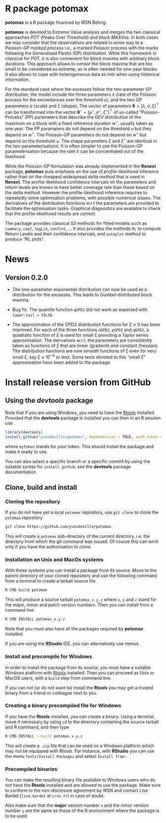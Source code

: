 
<!-- README.md is generated from README.Rmd. Please edit that file -->

# R package potomax

**potomax** is a R package financed by IRSN Behrig.

**potomax** is devoted to Extreme Value analysis and merges the two
classical approaches *POT* (Peaks Over Threshold) and *block MAXima*. In
both cases we may consider that the observations are related in some way
to a *Poisson-GP marked process* i.e., a marked Poisson process with the
marks following the Generalised Pareto (GP) distribution. While this
framework is classical for POT, it is also convenient for block maxima
with arbitrary block durations. This approach allows to censor the block
maxima that are too small to be considered as extreme, as is often
needed for one-year blocks. It also allows to cope with heterogeneous
data as met when using historical information.

For the standard case where the excesses follow the two-parameter GP
distribution, the model include the three parameters *λ* (rate of the
Poisson process for the exceedances over the threshold *u*), and the two
GP parameters *σ* (scale) and *ξ* (shape). The vector of parameters
**θ** = \[*λ*, *σ*, *ξ*\]<sup>⊤</sup> can be transformed into the vector
**θ**<sup>⋆</sup> = \[*μ*<sup>⋆</sup>, *σ*<sup>⋆</sup>, *ξ*<sup>⋆</sup>\]<sup>⊤</sup>
of so-called “Poisson-Process” (PP) parameters that describe the GEV
distribution of the maximum on a block with a fixed reference duration
*w*<sup>⋆</sup>, usually taken as one year. The PP parameters do not
depend on the threshold *u* but they depend on *w*<sup>⋆</sup>. The
Poisson-GP parameters do not depend on *w*<sup>⋆</sup> but depend on the
threshold *u*. The shape parameters *ξ* and *ξ*<sup>⋆</sup> are
identical in the two parameterisations. It is often simpler to use the
Poisson-GP parameterisation because the rate *λ* can be concentrated out
of the likelihood.

While the Poisson-GP formulation was already implemented in the
**Renext** package, **potomax** puts emphasis on the use of
*profile-likelihood* inference rather than on the cheapest widespread
*delta method* that is used in **Renext**. The profile-likelihood
confidence intervals on the parameters and return levels are known to
have better coverage rate than those based on the delta method. However
the profile-likelihood inference requires to repeatedly solve
optimisation problems, with possible numerical issues. The derivatives
of the distribution functions w.r.t the parameters are provided to
facilitate the optimisation tasks. Graphical diagnostics are available
to check that the profile-likelihood results are correct.

The package provides classical S3 methods for fitted models such as
`summary`, `coef`, `logLik`, `confint`, … It also provides the methods
`RL` to compute Return Levels and their confidence intervals, and
`autoplot` method to produce “RL plots”.

# News

## Version 0.2.0

-   The one-parameter exponential distribution can now be used as a
    distribution for the excesses. This leads to Gumbel-distributed
    block maxima.

-   Bug fix. The quantile function `qGPD2` did not work as expected with
    `lower.tail = FALSE`.

-   The approximation of the GPD2 distribution functions for *ξ* ≈ 0 has
    been improved. For each of the three functions `dGPD2`, `pGPD2` and
    `qGPD2`, a quadratic function of *ξ* is used for small *ξ* providing
    a Taylor series approximation. The derivatives w.r.t. the parameters
    are consistently taken as functions of *ξ* that are linear
    (gradient) and constant (hessian). The distribution functions are
    now smooth functions of *ξ* even for very small *ξ*, say
    *ξ* ≈ 10<sup>−6</sup> or less. Some tests devoted to this “small
    *ξ*” approximation have been added to the package.

# Install release version from GitHub

## Using the *devtools* package

Note that if you are using Windows, you need to have the
[Rtools](https://cran.r-project.org/bin/windows/Rtools) installed.
Provided that the **devtools** package is installed you can then in an R
session use

``` r
library(devtools)
install_github("yvesdeville/potomax", dependencies = TRUE, auth_token = myToken)
```

where `myToken` stands for *your* token. This should install the package
and make it ready to use.

You can also select a specific branch or a specific commit by using the
suitable syntax for `install_github`, see the **devtools** package
documentation.

## Clone, build and install

### Cloning the repository

If you do not have yet a local `potomax` repository, use `git clone` to
clone the `potomax` repository

``` bash
git clone https://github.com/yvesdeville/potomax
```

This will create a `potomax` sub-directory of the current directory,
i.e. the directory from which the git command was issued. Of course this
can work only if you have the authorisation to clone.

### Installation on Unix and MacOs systems

With these systems you can install a package from its source. Move to
the parent directory of your cloned repository and use the following
command from a terminal to create a tarball source file

``` bash
R CMD build potomax
```

This will produce a source tarball `potomax_x.y.z` where `x`, `y` and
`z` stand for the major, minor and patch version numbers. Then you can
install from a command line

``` bash
R CMD INSTALL potomax_x.y.z
```

Note that you must also have all the packages required by **potomax**
installed.

If you are using the **RStudio** IDE, you can alternatively use menus.

### Install and precompile for Windows

In order to install the package from its source, you must have a
suitable Windows platform with
[Rtools](https://cran.r-project.org/bin/windows/Rtools) installed. Then
you can proceed as Unix or MacOS users, with a `build` step from command
line.

If you can not (or do not want to) install the **Rtools** you may get a
trusted binary from a friend or colleague next to you.

### Creating a binary precompiled file for Windows

If you have the **Rtools** installed, you can create a binary. Using a
terminal, move if necessary by using `cd` to the directory containing
the source tarball and R command, and then type

``` bash
R CMD INSTALL --build potomax_x.y.z
```

This will create a `.zip` file that can be used on a Windows platform
which may not be equipped with *Rtools*. For instance, with **RStudio**
you can use the menu `Tools/Install Packages` and select
`Install from:`.

### Precompiled binaries

You can make the resulting binary file available to Windows users who do
not have the **Rtools** installed and are allowed to use the package.
Make sure to conform to the non-disclosure agreement by IRSN and contact
Lise Bardet (`lise.bardet` at `irsn.fr`) in case of doubt.

Also make sure that the **major** version number `x` and the minor
version number `y` are the same as those of the R environment where the
package is to be used.
